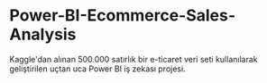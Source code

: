 # Power-BI-Ecommerce-Sales-Analysis
Kaggle'dan alınan 500.000 satırlık bir e-ticaret veri seti kullanılarak geliştirilen uçtan uca Power BI iş zekası projesi.

